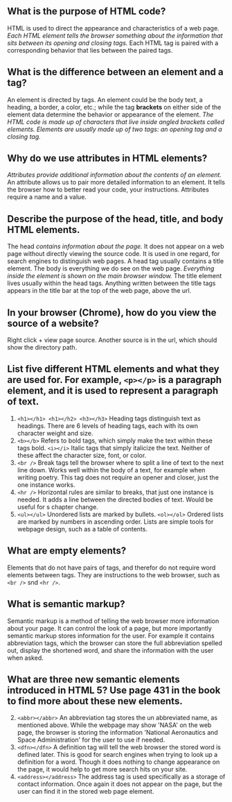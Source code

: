 ## What is the purpose of HTML code? ##
  HTML is used to direct the appearance and characteristics of a web page. *Each HTML element tells the browser something about the information that sits between its opening and closing tags.* Each HTML tag is paired with a corresponding behavior that lies between the paired tags.
##  What is the difference between an element and a tag? ##
  An element is directed by tags. An element could be the body text, a heading, a border, a color, etc.; while the tag **brackets** on either side of the element data determine the behavior or appearance of the element. *The HTML code is made up of characters that live inside angled brackets called elements. Elements are usually made up of two tags: an opening tag and a closing tag.*
##  Why do we use attributes in HTML elements? ##
  *Attributes provide additional information about the contents of an element.* An attribute allows us to pair more detailed information to an element. It tells the browser how to better read your code, your instructions. Attributes require a name and a value.
##  Describe the purpose of the head, title, and body HTML elements. ##
  The head *contains information about the page.* It does not appear on a web page without directly viewing the source code. It is used in one regard, for search engines to distinguish web pages. A head tag usually contains a title element. The body is everything we do see on the web page. *Everything inside the element is shown on the main browser window.* The title element lives usually within the head tags. Anything written between the title tags appears in the title bar at the top of the web page, above the url.
##  In your browser (Chrome), how do you view the source of a website? ##
  Right click + view page source. Another source is in the url, which should show the directory path.
##  List five different HTML elements and what they are used for. For example, `<p></p>` is a paragraph element, and it is used to represent a paragraph of text. ##
  1. `<h1></h1> <h1></h2> <h3></h3>` Heading tags distinguish text as headings. There are 6 levels of heading tags, each with its own character weight and size.
  2. `<b></b>` Refers to bold tags, which simply make the text within these tags bold. `<i></i>` Italic tags that simply italicize the text. Neither of these affect the character size, font, or color.
  3. `<br />` Break tags tell the browser where to split a line of text to the next line down. Works well within the body of a text, for example when writing poetry. This tag does not require an opener and closer, just the one instance works.
  4. `<hr />` Horizontal rules are similar to breaks, that just one instance is needed. It adds a line between the directed bodies of text. Would be useful for s chapter change.
  5. `<ul></ul>` Unordered lists are marked by bullets. `<ol></ol>` Ordered lists are marked by numbers in ascending order. Lists are simple tools for webpage design, such as a table of contents.
##  What are empty elements? ##
  Elements that do not have pairs of tags, and therefor do not require word elements between tags. They are instructions to the web browser, such as `<br />` snd `<hr />`.
##  What is semantic markup? ##
  Semantic markup is a method of telling the web browser more information about your page. It can control the look of a page, but more importantly semantic markup stores information for the user. For example it contains abbreviation tags, which the browser can store the full abbreviation spelled out, display the shortened word, and share the information with the user when asked.
##  What are three new semantic elements introduced in HTML 5? Use page 431 in the book to find more about these new elements. ##
  2. `<abbr></abbr>` An abbreviation tag stores the un abbreviated name, as mentioned above. While the webpage may show 'NASA' on the web page, the browser is storing the information 'National Aeronautics and Space Administration' for the user to use if needed.
  1. `<dfn></dfn>` A definition tag will tell the web browser the stored word is defined later. This is good for search engines when trying to look up a definition for a word. Though it does nothing to change appearance on the page, it would help to get more search hits on your site.
  3. `<address></address>` The address tag is used specifically as a storage of contact information. Once again it does not appear on the page, but the user can find it in the stored web page element.
